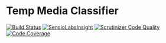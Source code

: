 Temp Media Classifier
=====================

[![Build Status](https://travis-ci.org/temp/media-classifier.svg?branch=master)](https://travis-ci.org/temp/media-classifier)
[![SensioLabsInsight](https://insight.sensiolabs.com/projects/613a24a4-4852-4d7f-a2c6-f4bd927bd9a1/mini.png)](https://insight.sensiolabs.com/projects/613a24a4-4852-4d7f-a2c6-f4bd927bd9a1)
[![Scrutinizer Code Quality](https://scrutinizer-ci.com/g/temp/media-classifier/badges/quality-score.png?b=master)](https://scrutinizer-ci.com/g/temp/media-classifier/?branch=master)
[![Code Coverage](https://scrutinizer-ci.com/g/temp/media-classifier/badges/coverage.png?b=master)](https://scrutinizer-ci.com/g/temp/media-classifier/?branch=master)
